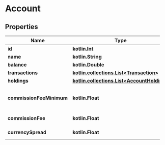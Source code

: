 
# Account

## Properties
Name | Type | Description | Notes
------------ | ------------- | ------------- | -------------
**id** | **kotlin.Int** |  | 
**name** | **kotlin.String** |  | 
**balance** | **kotlin.Double** |  | 
**transactions** | [**kotlin.collections.List&lt;Transaction&gt;**](Transaction.md) |  | 
**holdings** | [**kotlin.collections.List&lt;AccountHolding&gt;**](AccountHolding.md) |  | 
**commissionFeeMinimum** | **kotlin.Float** | Minimum treshold for commissionFee. In NOK. |  [optional]
**commissionFee** | **kotlin.Float** | Percentage of each trade |  [optional]
**currencySpread** | **kotlin.Float** | Percentage of each trade |  [optional]



